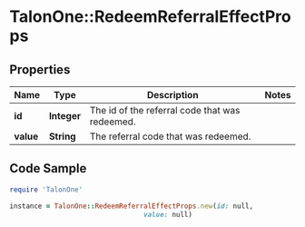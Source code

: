# TalonOne::RedeemReferralEffectProps

## Properties

Name | Type | Description | Notes
------------ | ------------- | ------------- | -------------
**id** | **Integer** | The id of the referral code that was redeemed. | 
**value** | **String** | The referral code that was redeemed. | 

## Code Sample

```ruby
require 'TalonOne'

instance = TalonOne::RedeemReferralEffectProps.new(id: null,
                                 value: null)
```


